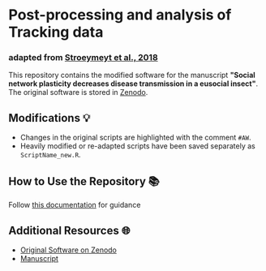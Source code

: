 
# Post-processing and analysis of Tracking data 
### adapted from [Stroeymeyt et al., 2018](https://www.science.org/doi/epdf/10.1126/science.aat4793)

This repository contains the modified software for the manuscript **"Social network plasticity decreases disease transmission in a eusocial insect"**. The original software is stored in [Zenodo](https://zenodo.org/record/1479814).

## Modifications 💡

- Changes in the original scripts are highlighted with the comment `#AW`.
- Heavily modified or re-adapted scripts have been saved separately as `ScriptName_new.R`.

## How to Use the Repository 📚

Follow [this documentation](https://github.com/AdrianoWanderlingh/Ant_Tracking/tree/main/Scripts) for guidance 

## Additional Resources 🌐

- [Original Software on Zenodo](https://zenodo.org/record/1479814)
- [Manuscript]([https://link-to-manuscript.com](https://www.science.org/doi/epdf/10.1126/science.aat4793))
